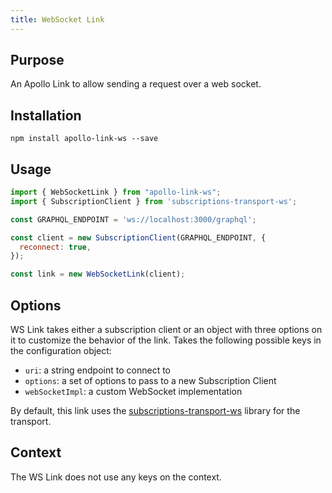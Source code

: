 ```yaml
---
title: WebSocket Link
---
```


## Purpose
An Apollo Link to allow sending a request over a web socket.

## Installation

`npm install apollo-link-ws --save`

## Usage
```js
import { WebSocketLink } from "apollo-link-ws";
import { SubscriptionClient } from 'subscriptions-transport-ws';

const GRAPHQL_ENDPOINT = 'ws://localhost:3000/graphql';

const client = new SubscriptionClient(GRAPHQL_ENDPOINT, {
  reconnect: true,
});

const link = new WebSocketLink(client);
```

## Options
WS Link takes either a subscription client or an object with three options on it to customize the behavior of the link. Takes the following possible keys in the configuration object:

- `uri`: a string endpoint to connect to
- `options`: a set of options to pass to a new Subscription Client
- `webSocketImpl`: a custom WebSocket implementation

By default, this link uses the [subscriptions-transport-ws](https://github.com/apollographql/subscriptions-transport-ws) library for the transport.

## Context
The WS Link does not use any keys on the context.
